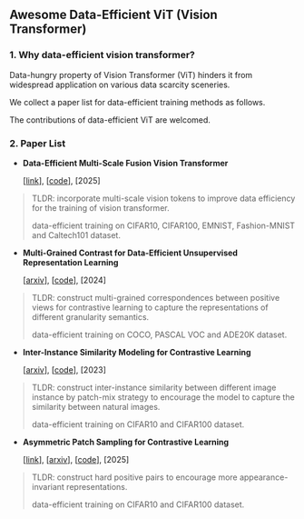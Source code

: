 ## Awesome Data-Efficient ViT (Vision Transformer)

### 1. **Why data-efficient vision transformer?**

Data-hungry property of Vision Transformer (ViT) hinders it from widespread application on various data scarcity sceneries. 

We collect a paper list for data-efficient training methods as follows.

The contributions of data-efficient ViT are welcomed.



### 2. Paper List

+ **Data-Efficient Multi-Scale Fusion Vision Transformer**

  [[link](https://www.sciencedirect.com/science/article/pii/S0031320324010562 )], [[code](https://github.com/visresearch/dems)], [2025]
> TLDR: incorporate multi-scale vision tokens to improve data efficiency for the training of vision transformer. 
>
> data-efficient training on CIFAR10, CIFAR100, EMNIST, Fashion-MNIST and Caltech101 dataset.

+ **Multi-Grained Contrast for Data-Efficient Unsupervised Representation Learning**

  [[arxiv](https://arxiv.org/abs/2407.02014)], [[code](https://github.com/visresearch/mgc)], [2024]
> TLDR: construct multi-grained correspondences between positive views for contrastive learning to capture the representations of different granularity semantics. 
>
> data-efficient training on COCO, PASCAL VOC and ADE20K dataset.

+ **Inter-Instance Similarity Modeling for Contrastive Learning**

  [[arxiv](https://arxiv.org/abs/2306.12243 )], [[code](https://github.com/visresearch/patchmix)], [2023]
> TLDR: construct inter-instance similarity between different image instance by patch-mix strategy to encourage the model to capture the similarity between natural images. 
>
> data-efficient training on CIFAR10 and CIFAR100 dataset.

+ **Asymmetric Patch Sampling for Contrastive Learning**

  [[link](https://www.sciencedirect.com/science/article/pii/S0031320324007635 )], [[arxiv](https://arxiv.org/abs/2306.02854)], [[code](https://github.com/visresearch/aps)], [2025]
> TLDR: construct hard positive pairs to encourage more appearance-invariant representations.
>
> data-efficient training on CIFAR10 and CIFAR100 dataset.

